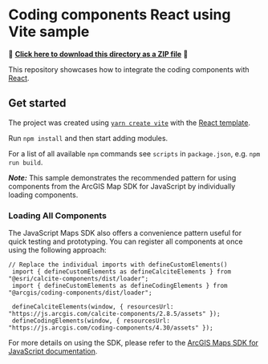 # Coding components React using Vite sample

📁 **[Click here to download this directory as a ZIP file](https://esri.github.io/jsapi-resources/zips/coding-components-sample-react.zip)** 📁

This repository showcases how to integrate the coding components with [React](https://react.dev/).

## Get started

The project was created using [`yarn create vite`](https://vitejs.dev/guide/#scaffolding-your-first-vite-project) with the [React template](https://github.com/vitejs/vite/tree/main/packages/create-vite/template-react).

Run `npm install` and then start adding modules.

For a list of all available `npm` commands see `scripts` in `package.json`, e.g. `npm run build`.

***Note:*** This sample demonstrates the recommended pattern for using components from the ArcGIS Map SDK for JavaScript by individually loading components.

### Loading All Components
The JavaScript Maps SDK also offers a convenience pattern useful for quick testing and prototyping. You can register all components at once using the following approach:

```
// Replace the individual imports with defineCustomElements()
 import { defineCustomElements as defineCalciteElements } from "@esri/calcite-components/dist/loader";
 import { defineCustomElements as defineCodingElements } from "@arcgis/coding-components/dist/loader";

 defineCalciteElements(window, { resourcesUrl: "https://js.arcgis.com/calcite-components/2.8.5/assets" });
 defineCodingElements(window, { resourcesUrl: "https://js.arcgis.com/coding-components/4.30/assets" });
```

For more details on using the SDK, please refer to the [ArcGIS Maps SDK for JavaScript documentation](https://developers.arcgis.com/javascript/latest/get-started-overview/).
